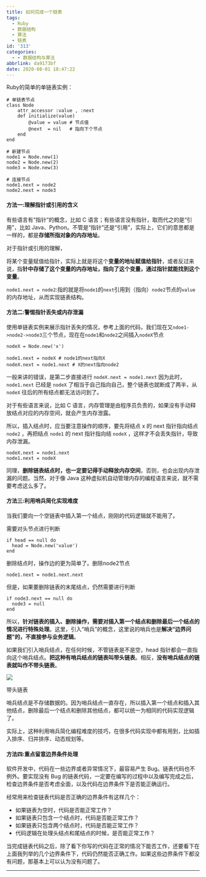```yaml
---
title: 如何完成一个链表
tags:
  - Ruby
  - 数据结构
  - 算法
  - 链表
id: '313'
categories:
  - - 数据结构与算法
abbrlink: da9173bf
date: 2020-08-01 18:47:22
---
```


Ruby的简单的单链表实例：

```
# 单链表节点
class Node
    attr_accessor :value , :next
    def initialize(value)
        @value = value # 节点值
        @next  = nil   # 指向下个节点
    end
end

# 新建节点
node1 = Node.new(1)
node2 = Node.new(2)
node3 = Node.new(3)

# 连接节点
node1.next = node2
node2.next = node3
```

#### **方法一:理解指针或引用的含义**

有些语言有“指针”的概念，比如 C 语言；有些语言没有指针，取而代之的是“引用”，比如 Java、Python。不管是“指针”还是“引用”，实际上，它们的意思都是一样的，都是**存储所指对象的内存地址**。

对于指针或引用的理解，

将某个变量赋值给指针，实际上就是将这个**变量的地址赋值给指针**，或者反过来说，指**针中存储了这个变量的内存地址，指向了这个变量，通过指针就能找到这个变量**。

`node1.next = node2`:指的就是将`node1`的`next`引用到（指向）`node2`节点的`value`的内存地址，从而实现链表结构。

#### **方法二:警惕指针丢失或内存泄漏**

使用单链表实例来展示指针丢失的情况，参考上面的代码，我们现在又`ndoe1->node2->node3`三个节点，现在在`node1`和`node2`之间插入`nodeX`节点

```
nodeX = Node.new('x')

node1.next = nodeX # node1的next指向X
nodeX.next = node1.next # X的next指向node2
```

一般来讲的错误，是第二步直接进行 `nodeX.next = node1.next` 因为此时，`node1.next` 已经是 `nodeX` 了相当于自己指向自己，整个链表也就断成了两半，从 `nodeX` 往后的所有结点都无法访问到了。

对于有些语言来说，比如 C 语言，内存管理是由程序员负责的，如果没有手动释放结点对应的内存空间，就会产生内存泄露。

所以，插入结点时，应当要注意操作的顺序，要先将结点 x 的 next 指针指向结点 `node2` ，再把结点 `node1` 的 next 指针指向结 `nodeX` ，这样才不会丢失指针，导致内存泄漏。

```
nodeX.next = node1.next
node1.next = nodeX 
```

同理，**删除链表结点时，也一定要记得手动释放内存空间**，否则，也会出现内存泄漏的问题。当然，对于像 Java 这种虚拟机自动管理内存的编程语言来说，就不需要考虑这么多了。

#### **方法三:利用哨兵简化实现难度**

当我们要向一个空链表中插入第一个结点，刚刚的代码逻辑就不能用了。

需要对头节点进行判断

```
if head == null do
  head = Node.new('value')
end
```

删除结点时，操作边的更为简单了。删除node2节点

```
node1.next = node1.next.next
```

但是，如果要删除链表的末尾结点，仍然需要进行判断

```
if node3.next == null do
  node3 = null
end
```

所以，**针对链表的插入、删除操作，需要对插入第一个结点和删除最后一个结点的情况进行特殊处理**。这里，引入“哨兵”的概念，这里说的哨兵也是**解决“边界问题”的，不直接参与业务逻辑**。

如果我们引入哨兵结点，在任何时候，不管链表是不是空，head 指针都会一直指向这个哨兵结点。**把这种有哨兵结点的链表叫带头链表**。相反，**没有哨兵结点的链表就叫作不带头链表**。

![](http://img.varsion.cn/blog-img/2020/08/image.png)

带头链表

哨兵结点是不存储数据的。因为哨兵结点一直存在，所以插入第一个结点和插入其他结点，删除最后一个结点和删除其他结点，都可以统一为相同的代码实现逻辑了。

实际上，这种利用哨兵简化编程难度的技巧，在很多代码实现中都有用到，比如插入排序、归并排序、动态规划等。

#### **方法四:重点留意边界条件处理**

软件开发中，代码在一些边界或者异常情况下，最容易产生 Bug。链表代码也不例外。要实现没有 Bug 的链表代码，一定要在编写的过程中以及编写完成之后，检查边界条件是否考虑全面，以及代码在边界条件下是否能正确运行。

经常用来检查链表代码是否正确的边界条件有这样几个：

*   如果链表为空时，代码是否能正常工作？
*   如果链表只包含一个结点时，代码是否能正常工作？
*   如果链表只包含两个结点时，代码是否能正常工作？
*   代码逻辑在处理头结点和尾结点的时候，是否能正常工作？

当完成链表代码之后，除了看下你写的代码在正常的情况下能否工作，还要看下在上面我列举的几个边界条件下，代码仍然能否正确工作。如果这些边界条件下都没有问题，那基本上可以认为没有问题了。

* * *